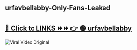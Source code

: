 
 ## urfavbellabby-Only-Fans-Leaked

# <h2><a href="https://clipsfans.com/urfavbellabby&ref=git">🔗 Click to LINKS ⏩⏩ 👉 🟢 urfavbellabby </a></h2>

<a href="https://clipsfans.com/urfavbellabby&ref=git" rel="nofollow" data-target="animated-image.originalLink"><img src="https://i.ibb.co.com/xMMVF88/686577567.gif" alt="Viral Video Original" style="max-width: 100%; display: inline-block;" data-target="animated-image.originalImage"></a>
